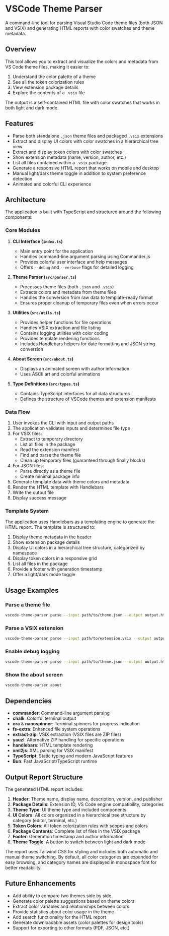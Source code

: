 # VSCode Theme Parser

A command-line tool for parsing Visual Studio Code theme files (both JSON and VSIX) and generating HTML reports with color swatches and theme metadata.

## Overview

This tool allows you to extract and visualize the colors and metadata from VS Code theme files, making it easier to:

1. Understand the color palette of a theme
2. See all the token colorization rules
3. View extension package details
4. Explore the contents of a `.vsix` file

The output is a self-contained HTML file with color swatches that works in both light and dark mode.

## Features

- Parse both standalone `.json` theme files and packaged `.vsix` extensions
- Extract and display UI colors with color swatches in a hierarchical tree view
- Extract and display token colors with color swatches
- Show extension metadata (name, version, author, etc.)
- List all files contained within a `.vsix` package
- Generate a responsive HTML report that works on mobile and desktop
- Manual light/dark theme toggle in addition to system preference detection
- Animated and colorful CLI experience

## Architecture

The application is built with TypeScript and structured around the following components:

### Core Modules

1. **CLI Interface (`index.ts`)**
   - Main entry point for the application
   - Handles command-line argument parsing using Commander.js
   - Provides colorful user interface and help messages
   - Offers `--debug` and `--verbose` flags for detailed logging

2. **Theme Parser (`src/parser.ts`)**
   - Processes theme files (both `.json` and `.vsix`)
   - Extracts colors and metadata from theme files
   - Handles the conversion from raw data to template-ready format
   - Ensures proper cleanup of temporary files even when errors occur

3. **Utilities (`src/utils.ts`)**
   - Provides helper functions for file operations
   - Handles VSIX extraction and file listing
   - Contains logging utilities with color coding
   - Provides template rendering functions
   - Includes Handlebars helpers for date formatting and JSON string conversion

4. **About Screen (`src/about.ts`)**
   - Displays an animated screen with author information
   - Uses ASCII art and colorful animations

5. **Type Definitions (`src/types.ts`)**
   - Contains TypeScript interfaces for all data structures
   - Defines the structure of VSCode themes and extension manifests

### Data Flow

1. User invokes the CLI with input and output paths
2. The application validates inputs and determines file type
3. For VSIX files:
   - Extract to temporary directory
   - List all files in the package
   - Read the extension manifest
   - Find and parse the theme file
   - Clean up temporary files (guaranteed through finally blocks)
4. For JSON files:
   - Parse directly as a theme file
   - Create minimal package info
5. Generate template data with theme colors and metadata
6. Render the HTML template with Handlebars
7. Write the output file
8. Display success message

### Template System

The application uses Handlebars as a templating engine to generate the HTML report. The template is structured to:

1. Display theme metadata in the header
2. Show extension package details
3. Display UI colors in a hierarchical tree structure, categorized by namespace
4. Display token colors in a responsive grid
5. List all files in the package
6. Provide a footer with generation timestamp
7. Offer a light/dark mode toggle

## Usage Examples

### Parse a theme file

```bash
vscode-theme-parser parse --input path/to/theme.json --output output.html
```

### Parse a VSIX extension

```bash
vscode-theme-parser parse --input path/to/extension.vsix --output output.html
```

### Enable debug logging

```bash
vscode-theme-parser parse --input path/to/theme.json --output output.html --debug
```

### Show the about screen

```bash
vscode-theme-parser about
```

## Dependencies

- **commander**: Command-line argument parsing
- **chalk**: Colorful terminal output
- **ora** & **nanospinner**: Terminal spinners for progress indication
- **fs-extra**: Enhanced file system operations
- **extract-zip**: VSIX extraction (VSIX files are ZIP files)
- **yauzl**: Alternative ZIP handling for specific operations
- **handlebars**: HTML template rendering
- **xml2js**: XML parsing for VSIX manifest
- **TypeScript**: Static typing and modern JavaScript features
- **Bun**: Fast JavaScript/TypeScript runtime

## Output Report Structure

The generated HTML report includes:

1. **Header**: Theme name, display name, description, version, and publisher
2. **Package Details**: Extension ID, VS Code engine compatibility, categories
3. **Theme Type**: UI theme type and included components
4. **UI Colors**: All colors organized in a hierarchical tree structure by category (editor, terminal, etc.)
5. **Token Colors**: All token colorization rules with scopes and colors
6. **Package Contents**: Complete list of files in the VSIX package
7. **Footer**: Generation timestamp and author information
8. **Theme Toggle**: A button to switch between light and dark mode

The report uses Tailwind CSS for styling and includes both automatic and manual theme switching. By default, all color categories are expanded for easy browsing, and category names are displayed in monospace font for better readability.

## Future Enhancements

- Add ability to compare two themes side by side
- Generate color palette suggestions based on theme colors
- Extract color variables and relationships between colors
- Provide statistics about color usage in the theme
- Add search functionality for the HTML report
- Generate downloadable assets (color palettes for design tools)
- Support for exporting to other formats (PDF, JSON, etc.)
